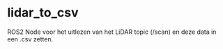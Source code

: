 # lidar_to_csv
ROS2 Node voor het uitlezen van het LiDAR topic (/scan) en deze data in een .csv zetten. 